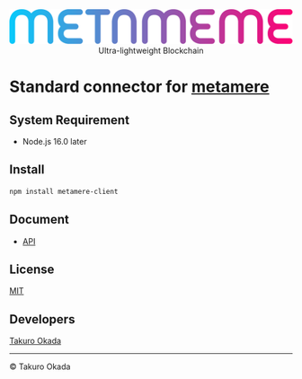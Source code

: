 <div align="center">
    <div><img src="https://raw.githubusercontent.com/mill6-plat6aux/metamere/main/images/logo.svg"/></div>
    <div>Ultra-lightweight Blockchain</div>
</div>


# Standard connector for [metamere](https://mill6-plat6aux.github.io/metamere-web)


## System Requirement

* Node.js 16.0 later


## Install

```sh
npm install metamere-client
```

## Document

* [API](https://github.com/mill6-plat6aux/metamere/blob/main/doc/api.md)


## License

[MIT](LICENSE)


## Developers

[Takuro Okada](mill6.plat6aux@gmail.com)


---

&copy; Takuro Okada